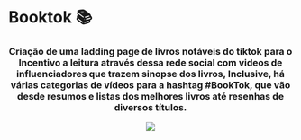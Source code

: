 # Booktok 📚


   <h3 align="center">Criação de uma ladding page de livros notáveis do tiktok para o Incentivo a leitura através dessa rede social com videos de influenciadores que trazem sinopse dos livros, Inclusive, há várias categorias de vídeos para a hashtag #BookTok, que vão desde resumos e listas dos melhores livros até resenhas de diversos títulos. </H3>  
<p align="center">
  <a href="https://github.com/mayaralbueno/readme-typing-svg"><img src="https://readme-typing-svg.herokuapp.com/?lines=Full-stack%20web%20developer;Always%20learning%20new%20things&font=Fira%20Code&center=true&width=440&height=45&color=f75c7e&vCenter=true&size=22"  ></a>
</p>
